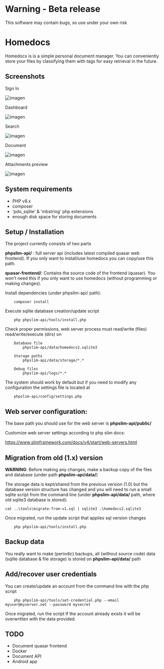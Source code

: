 # Warning - Beta release

This software may contain bugs, so use under your own risk

# Homedocs

Homedocs is is a simple personal document manager. You can conveniently store your files by classifying them with tags for easy retrieval in the future.

## Screenshots

Sign In

![imagen](https://github.com/aportela/homedocs/assets/705838/cab38a76-8483-46b4-afb1-20ae2b495316)

Dashboard

![imagen](https://github.com/aportela/homedocs/assets/705838/bd6ada10-fac6-44dd-989d-f2f30f5e4405)

Search

![imagen](https://github.com/aportela/homedocs/assets/705838/dc11dd33-6581-4a05-a989-d906a2a686ae)

Document

![imagen](https://github.com/aportela/homedocs/assets/705838/76439723-1be3-4c2a-8108-af3051953f44)

Attachments preview

![imagen](https://github.com/aportela/homedocs/assets/705838/3acc3cef-165b-425e-97cf-c2935f67036c)

## System requirements

- PHP v8.x
- composer
- 'pdo_sqlite' & 'mbstring' php extensions
- enough disk space for storing documents

## Setup / Installation

The project currently consists of two parts

**phpslim-api/** : full server api (includes latest compiled quasar web frontend). If you only want to install/use homedocs you can copy/use this path.

**quasar-frontend/**: Contains the source code of the frontend (quasar). You won't need this if you only want to use homedocs (without programming or making changes).

Install dependencies (under phpslim-api/ path):

```
    composer install
```

Execute sqlite database creation/update script

```
    php phpslim-api/tools/install.php
```

Check proper permissions, web server process must read/write (files) read/write/execute (dirs) on

```
    Database file
        phpslim-api/data/homedocs2.sqlite3

    Storage paths
        phpslim-api/data/storage/*.*

    Debug files
        phpslim-api/logs/*.*
```

The system should work by default but if you need to modify any configuration the settings file is located at

```
    phpslim-api/config/settings.php
```

## Web server configuration:

The base path you should use for the web server is **phpslim-api/public/**

Customize web server settings according to php slim docs:

https://www.slimframework.com/docs/v4/start/web-servers.html

## Migration from old (1.x) version

**WARNING**: Before making any changes, make a backup copy of the files and database (under path **phpslim-api/data/**)

The storage data is kept/shared from the previous version (1.0) but the database version structure has changed and you will need to run a small sqlite script from the command line (under **phpslim-api/data/** path, where old sqlite3 database is stored):

```
cat ..\tools\migrate-from-v1.sql | sqlite3 .\homedocs2.sqlite3

```

Once migrated, run the update script that applies sql version changes

```
    php phpslim-api/tools/install.php
```

## Backup data

You really want to make (periodic) backups, all (without source code) data (sqlite database & file storage) is stored on **phpslim-api/data/** path

## Add/recover user credentials

You can create/update an account from the command line with the php script

```
    php phpslim-api/tools/set-credential.php --email myuser@myserver.net --password mysecret
```

Once migrated, run the script
If the account already exists it will be overwritten with the data provided.

## TODO

- Document quasar frontend
- Docker
- Document API
- Android app
